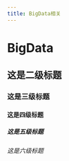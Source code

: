 ```yaml
---
title: BigData相关
---
```


# BigData

## 这是二级标题

### 这是三级标题

#### 这是四级标题

##### 这是五级标题

###### 这是六级标题
